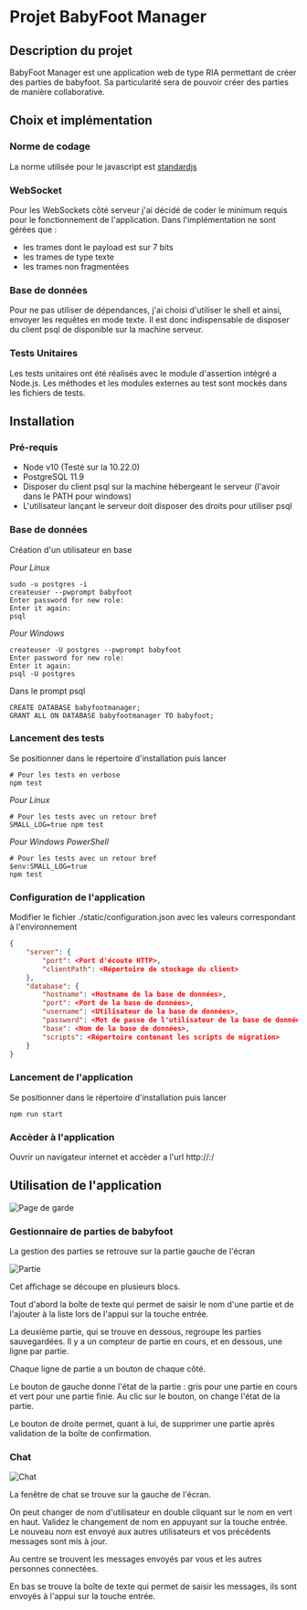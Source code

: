 # Projet BabyFoot Manager

## Description du projet
BabyFoot Manager est une application web de type RIA permettant de créer des parties de babyfoot.
Sa particularité sera de pouvoir créer des parties de manière collaborative.

## Choix et implémentation
### Norme de codage
La norme utilisée pour le javascript est [standardjs](https://standardjs.com/)

### WebSocket
Pour les WebSockets côté serveur j'ai décidé de coder le minimum requis pour le fonctionnement de l'application.
Dans l'implémentation ne sont gérées que :
- les trames dont le payload est sur 7 bits
- les trames de type texte
- les trames non fragmentées

### Base de données
Pour ne pas utiliser de dépendances, j'ai choisi d'utiliser le shell et ainsi, envoyer les requêtes en mode texte.
Il est donc indispensable de disposer du client psql de disponible sur la machine serveur.

### Tests Unitaires
Les tests unitaires ont été réalisés avec le module d'assertion intégré a Node.js.
Les méthodes et les modules externes au test sont mockés dans les fichiers de tests.

## Installation 
### Pré-requis
* Node v10 (Testé sur la 10.22.0)
* PostgreSQL 11.9
* Disposer du client psql sur la machine hébergeant le serveur (l'avoir dans le PATH pour windows)
* L'utilisateur lançant le serveur doit disposer des droits pour utiliser psql

### Base de données

Création d'un utilisateur en base

*Pour Linux*
```shell
sudo -u postgres -i
createuser --pwprompt babyfoot
Enter password for new role: 
Enter it again: 
psql
```

*Pour Windows*
```shell
createuser -U postgres --pwprompt babyfoot
Enter password for new role: 
Enter it again: 
psql -U postgres
```

Dans le prompt psql

```shell
CREATE DATABASE babyfootmanager;
GRANT ALL ON DATABASE babyfootmanager TO babyfoot;
```

### Lancement des tests 

Se positionner dans le répertoire d'installation puis lancer

```shell
# Pour les tests en verbose
npm test
```

*Pour Linux*
```shell
# Pour les tests avec un retour bref
SMALL_LOG=true npm test
```

*Pour Windows PowerShell*
```shell
# Pour les tests avec un retour bref
$env:SMALL_LOG=true 
npm test
```

### Configuration de l'application

Modifier le fichier ./static/configuration.json avec les valeurs correspondant à l'environnement

```json
{
    "server": {
        "port": <Port d'écoute HTTP>, 
        "clientPath": <Répertoire de stockage du client> 
    },
    "database": {
        "hostname": <Hostname de la base de données>,
        "port": <Port de la base de données>,
        "username": <Utilisateur de la base de données>,
        "password": <Mot de passe de l'utilisateur de la base de données>,
        "base": <Nom de la base de données>,
        "scripts": <Répertoire contenant les scripts de migration>
    }
}
```

### Lancement de l'application

Se positionner dans le répertoire d'installation puis lancer

```shell
npm run start
```

### Accèder à l'application

Ouvrir un navigateur internet et accèder a l'url http://<ip du serveur>:<port de la configuration>/

## Utilisation de l'application

![Page de garde](/docs/accueil.png)


### Gestionnaire de parties de babyfoot
La gestion des parties se retrouve sur la partie gauche de l'écran

![Partie](/docs/parties.png)

Cet affichage se découpe en plusieurs blocs.

Tout d'abord la boîte de texte qui permet de saisir le nom d'une partie et de l'ajouter à la liste lors de l'appui sur la touche entrée.

La deuxième partie, qui se trouve en dessous, regroupe les parties sauvegardées. Il y a un compteur de partie en cours, et en dessous, une ligne par partie.

Chaque ligne de partie a un bouton de chaque côté.

Le bouton de gauche donne l'état de la partie : gris pour une partie en cours et vert pour une partie finie. Au clic sur le bouton, on change l'état de la partie.

Le bouton de droite permet, quant à lui, de supprimer une partie après validation de la boîte de confirmation.

### Chat

![Chat](/docs/chat.png)

La fenêtre de chat se trouve sur la gauche de l'écran.

On peut changer de nom d'utilisateur en double cliquant sur le nom en vert en haut. Validez le changement de nom en appuyant sur la touche entrée.
Le nouveau nom est envoyé aux autres utilisateurs et vos précédents messages sont mis à jour.

Au centre se trouvent les messages envoyés par vous et les autres personnes connectées.

En bas se trouve la boîte de texte qui permet de saisir les messages, ils sont envoyés à l'appui sur la touche entrée.
